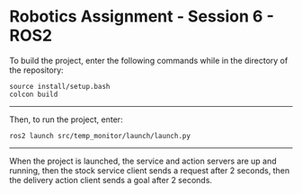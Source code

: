 # Robotics Assignment - Session 6 - ROS2

To build the project, enter the following commands while in the directory of the repository:
```
source install/setup.bash
colcon build
```
---
Then, to run the project, enter:
```
ros2 launch src/temp_monitor/launch/launch.py
```
---
When the project is launched, the service and action servers are up and running, then the stock service client sends a request after 2 seconds, then the delivery action client sends a goal after 2 seconds.
